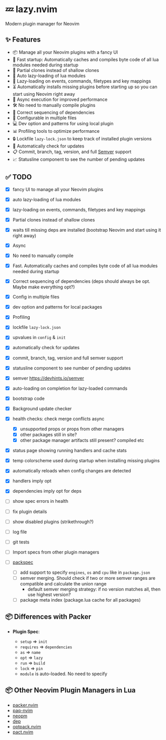 # 💤 lazy.nvim

Modern plugin manager for Neovim

## ✨ Features

- 📦 Manage all your Neovim plugins with a fancy UI
- 🚀 Fast startup: Automatically caches and compiles byte code of all lua modules needed during startup
- 💾 Partial clones instead of shallow clones
- 🔌 Auto lazy-loading of lua modules
- 📆 Lazy-loading on events, commands, filetypes and key mappings
- ⏳ Automatically installs missing plugins before starting up so you can start using Neovim right away
- 💪 Async execution for improved performance
- 🛠️ No need to manually compile plugins
- 🧪 Correct sequencing of dependencies
- 📁 Configurable in multiple files
- 💻 Dev option and patterns for using local plugin
- 📊 Profiling tools to optimize performance
- 🔒 Lockfile `lazy-lock.json` to keep track of installed plugin versions
- 🔎 Automatically check for updates
- 📋 Commit, branch, tag, version, and full [Semver](https://devhints.io/semver) support
- 📈 Statusline component to see the number of pending updates

## ✅ TODO

- [x] fancy UI to manage all your Neovim plugins
- [x] auto lazy-loading of lua modules
- [x] lazy-loading on events, commands, filetypes and key mappings
- [x] Partial clones instead of shallow clones
- [x] waits till missing deps are installed (bootstrap Neovim and start using it right away)
- [x] Async
- [x] No need to manually compile
- [x] Fast. Automatically caches and compiles byte code of all lua modules needed during startup
- [x] Correct sequencing of dependencies (deps should always be opt. Maybe make everything opt?)
- [x] Config in multiple files
- [x] dev option and patterns for local packages
- [x] Profiling
- [x] lockfile `lazy-lock.json`
- [x] upvalues in `config` & `init`
- [x] automatically check for updates
- [x] commit, branch, tag, version and full semver support
- [x] statusline component to see number of pending updates

- [x] semver https://devhints.io/semver
- [x] auto-loading on completion for lazy-loaded commands
- [x] bootstrap code
- [x] Background update checker
- [x] health checks: check merge conflicts async
  - [x] unsupported props or props from other managers
  - [x] other packages still in site?
  - [x] other package manager artifacts still present? compiled etc
- [x] status page showing running handlers and cache stats
- [x] temp colorscheme used during startup when installing missing plugins
- [x] automatically reloads when config changes are detected
- [x] handlers imply opt
- [x] dependencies imply opt for deps
- [ ] show spec errors in health
- [ ] fix plugin details
- [ ] show disabled plugins (strikethrough?)
- [ ] log file
- [ ] git tests
- [ ] Import specs from other plugin managers
- [ ] [packspec](https://github.com/nvim-lua/nvim-package-specification)
  - [ ] add support to specify `engines`, `os` and `cpu` like in `package.json`
  - [ ] semver merging. Should check if two or more semver ranges are compatible and calculate the union range
    - default semver merging strategy: if no version matches all, then use highest version?
  - [ ] package meta index (package.lua cache for all packages)

## 📦 Differences with Packer

- **Plugin Spec**:

  - `setup` => `init`
  - `requires` => `dependencies`
  - `as` => `name`
  - `opt` => `lazy`
  - `run` => `build`
  - `lock` => `pin`
  - `module` is auto-loaded. No need to specify

## 📦 Other Neovim Plugin Managers in Lua

- [packer.nvim](https://github.com/wbthomason/packer.nvim)
- [paq-nvim](https://github.com/savq/paq-nvim)
- [neopm](https://github.com/ii14/neopm)
- [dep](https://github.com/chiyadev/dep)
- [optpack.nvim](https://github.com/notomo/optpack.nvim)
- [pact.nvim](https://github.com/rktjmp/pact.nvim)
